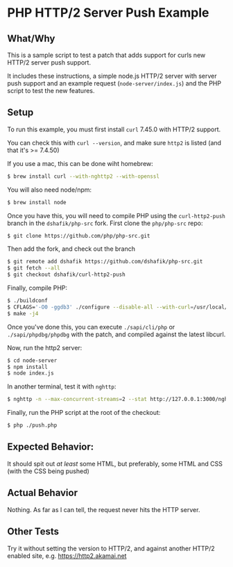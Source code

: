 # PHP HTTP/2 Server Push Example

## What/Why

This is a sample script to test a patch that adds support for curls new HTTP/2 server push support.

It includes these instructions, a simple node.js HTTP/2 server with server push support and an example request (`node-server/index.js`) and the PHP script to test the new features.

## Setup

To run this example, you must first install `curl` 7.45.0 with HTTP/2 support.

You can check this with `curl --version`, and make sure `http2` is listed (and that it's >= 7.4.50)

If you use a mac, this can be done wiht homebrew:

```sh
$ brew install curl --with-nghttp2 --with-openssl
```

You will also need node/npm:

```sh
$ brew install node
```

Once you have this, you will need to compile PHP using the `curl-http2-push` branch in the `dshafik/php-src` fork. First clone the `php/php-src` repo:

```sh
$ git clone https://github.com/php/php-src.git
```

Then add the fork, and check out the branch

```sh
$ git remote add dshafik https://github.com/dshafik/php-src.git
$ git fetch --all
$ git checkout dshafik/curl-http2-push
```

Finally, compile PHP:

```sh
$ ./buildconf
$ CFLAGS='-O0 -ggdb3' ./configure --disable-all --with-curl=/usr/local/Cellar/curl/7.45.0 --enable-debug
$ make -j4
```

Once you've done this, you can execute `./sapi/cli/php` or `./sapi/phpdbg/phpdbg` with the patch,
and compiled against the latest libcurl.

Now, run the http2 server:

```sh
$ cd node-server
$ npm install
$ node index.js
```

In another terminal, test it with `nghttp`:

```sh
$ nghttp -n --max-concurrent-streams=2 --stat http://127.0.0.1:3000/nghttp
``` 

Finally, run the PHP script at the root of the checkout:

```sh
$ php ./push.php
```

## Expected Behavior:
It should spit out _at least_ some HTML, but preferably, some HTML and CSS (with the CSS being pushed)

## Actual Behavior
Nothing. As far as I can tell, the request never hits the HTTP server.

## Other Tests

Try it without setting the version to HTTP/2, and against another HTTP/2 enabled site, e.g. https://http2.akamai.net

